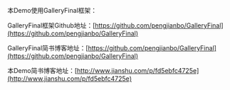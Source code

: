 本Demo使用GalleryFinal框架：

GalleryFinal框架Github地址：[https://github.com/pengjianbo/GalleryFinal](https://github.com/pengjianbo/GalleryFinal)

GalleryFinal简书博客地址：[https://github.com/pengjianbo/GalleryFinal](https://github.com/pengjianbo/GalleryFinal)

本Demo简书博客地址：[http://www.jianshu.com/p/fd5ebfc4725e](http://www.jianshu.com/p/fd5ebfc4725e)
